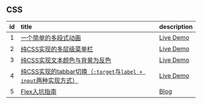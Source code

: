 ## CSS

id|title|description
:-:|:-|:-
1|[一个简单的多段式动画](./html/animation.html)|[Live Demo ](https://blog.jiasm.org/notebook/html/animation.html)
2|[纯CSS实现的多层级菜单栏](./html/deep-child-menu.html)|[Live Demo ](https://blog.jiasm.org/notebook/html/deep-child-menu.html)
3|[纯CSS实现文本颜色与背景为反色](./html/invert-background-color-2-text-color.html)|[Live Demo ](https://blog.jiasm.org/notebook/html/invert-background-color-2-text-color.html)
4|[纯CSS实现的tabbar切换（`:target`与`label + input`两种实现方式）](./html/pure-css-tab-bar.html)|[Live Demo ](https://blog.jiasm.org/notebook/html/pure-css-tab-bar.html)
5|[Flex入坑指南](./html/flex)|[Blog](https://blog.jiasm.org/2018/06/03/Flex入坑指南/)

